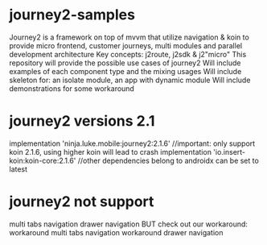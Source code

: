 # journey2-samples
Journey2 is a framework on top of mvvm that utilize navigation & koin to provide micro frontend, customer journeys, multi modules and parallel development architecture
Key concepts: j2route, j2sdk & j2"micro"
This repository will provide the possible use cases of journey2
Will include examples of each component type and the mixing usages
Will include skeleton for: an isolate module, an app with dynamic module
Will include demonstrations for some workaround

# journey2 versions 2.1
implementation 'ninja.luke.mobile:journey2:2.1.6'
//important: only support koin 2.1.6, using higher koin will lead to crash
implementation 'io.insert-koin:koin-core:2.1.6'
//other dependencies belong to androidx can be set to latest

# journey2 not support
multi tabs navigation
drawer navigation
BUT check out our workaround:
workaround multi tabs navigation
workaround drawer navigation
